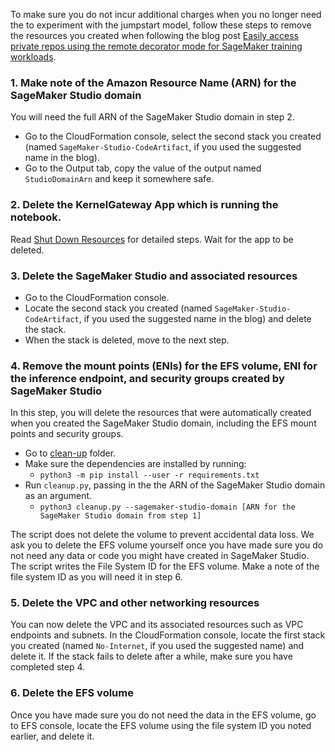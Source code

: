 To make sure you do not incur additional charges when you no longer need the to experiment with the jumpstart model, follow these steps to remove the resources you created when following the blog post [Easily access private repos using the remote decorator mode for SageMaker training workloads]().

### 1. Make note of the Amazon Resource Name (ARN) for the SageMaker Studio domain
You will need the full ARN of the SageMaker Studio domain in step 2.   
- Go to the CloudFormation console, select the second stack you created (named `SageMaker-Studio-CodeArtifact`, if you used the suggested name in the blog). 
- Go to the Output tab, copy the value of the output named `StudioDomainArn` and keep it somewhere safe.

### 2. Delete the KernelGateway App which is running the notebook. 
Read [Shut Down Resources](https://docs.aws.amazon.com/sagemaker/latest/dg/notebooks-run-and-manage-shut-down.html) for detailed steps. Wait for the app to be deleted.

### 3. Delete the SageMaker Studio and associated resources
- Go to the CloudFormation console.
- Locate the second stack you created (named `SageMaker-Studio-CodeArtifact`, if you used the suggested name in the blog) and delete the stack.
- When the stack is deleted, move to the next step.

### 4. Remove the mount points (ENIs) for the EFS volume, ENI for the inference endpoint, and security groups created by SageMaker Studio
In this step, you will delete the resources that were automatically created when you created the SageMaker Studio domain, including the EFS mount points and security groups.

- Go to [clean-up](clean-up/) folder. 
- Make sure the dependencies are installed by running:
    - `python3 -m pip install --user -r requirements.txt`
- Run `cleanup.py`, passing in the the ARN of the SageMaker Studio domain as an argument.
    - `python3 cleanup.py --sagemaker-studio-domain [ARN for the SageMaker Studio domain from step 1]`

The script does not delete the volume to prevent accidental data loss. We ask you to delete the EFS volume yourself once you have made sure you do not need any data or code you might have created in SageMaker Studio. The script writes the File System ID for the EFS volume. Make a note of the file system ID as you will need it in step 6.

### 5. Delete the VPC and other networking resources
You can now delete the VPC and its associated resources such as VPC endpoints and subnets. In the CloudFormation console, locate the first stack you created (named `No-Internet`, if you used the suggested name) and delete it. If the stack fails to delete after a while, make sure you have completed step 4.

### 6. Delete the EFS volume
Once you have made sure you do not need the data in the EFS volume, go to EFS console, locate the EFS volume using the file system ID you noted earlier, and delete it.
